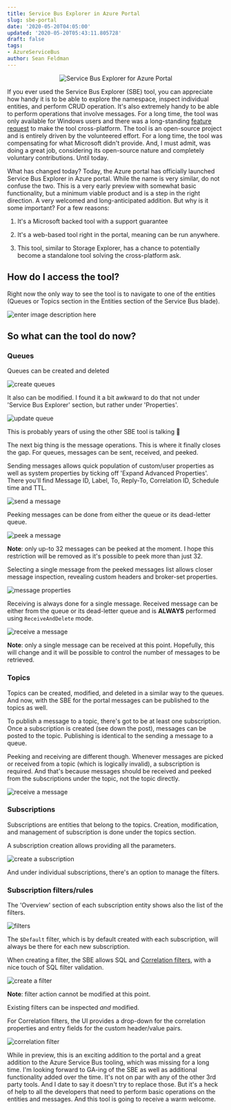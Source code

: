 ```yaml
---
title: Service Bus Explorer in Azure Portal
slug: sbe-portal
date: '2020-05-20T04:05:00'
updated: '2020-05-20T05:43:11.805728'
draft: false
tags:
- AzureServiceBus
author: Sean Feldman
---
```

<center>

![Service Bus Explorer for Azure Portal][1]

</center>

If you ever used the Service Bus Explorer (SBE) tool, you can appreciate how handy it is to be able to explore the namespace, inspect individual entities, and perform CRUD operation. It's also extremely handy to be able to perform operations that involve messages. For a long time, the tool was only available for Windows users and there was a long-standing [feature request][2] to make the tool cross-platform. The tool is an open-source project and is entirely driven by the volunteered effort. For a long time, the tool was compensating for what Microsoft didn't provide. And, I must admit, was doing a great job, considering its open-source nature and completely voluntary contributions. Until today.

What has changed today? Today, the Azure portal has officially launched Service Bus Explorer in Azure portal. While the name is very similar, do not confuse the two. This is a very early preview with somewhat basic functionality, but a minimum viable product and is a step in the right direction. A very welcomed and long-anticipated addition. But why is it some important? For a few reasons:

 1. It's a Microsoft backed tool with a support guarantee
 2. It's a web-based tool right in the portal, meaning can be run anywhere.
 3. This tool, similar to Storage Explorer, has a chance to potentially become a standalone tool solving the cross-platform ask.

## How do I access the tool?

Right now the only way to see the tool is to navigate to one of the entities (Queues or Topics section in the Entities section of the Service Bus blade).

![enter image description here][3]

## So what can the tool do now?

### Queues

Queues can be created and deleted

![create queues][4]

It also can be modified. I found it a bit awkward to do that not under 'Service Bus Explorer' section, but rather under 'Properties'.

![update queue][5]

This is probably years of using the other SBE tool is talking 🙂

The next big thing is the message operations. This is where it finally closes the gap. For queues, messages can be sent, received, and peeked.

Sending messages allows quick population of custom/user properties as well as system properties by ticking off 'Expand Advanced Properties'. There you'll find Message ID, Label, To, Reply-To, Correlation ID, Schedule time and TTL. 
![send a message][6]

Peeking messages can be done from either the queue or its dead-letter queue.

![peek a message][7]

**Note**: only up-to 32 messages can be peeked at the moment. I hope this restriction will be removed as it's possible to peek more than just 32.

Selecting a single message from the peeked messages list allows closer message inspection, revealing custom headers and broker-set properties.

![message properties][8]

Receiving is always done for a single message. Received message can be either from the queue or its dead-letter queue and is **ALWAYS** performed using `ReceiveAndDelete` mode.

![receive a message][9]

**Note**: only a single message can be received at this point. Hopefully, this will change and it will be possible to control the number of messages to be retrieved.

### Topics

Topics can be created, modified, and deleted in a similar way to the queues. And now, with the SBE for the portal messages can be published to the topics as well.

To publish a message to a topic, there's got to be at least one subscription. Once a subscription is created (see down the post), messages can be posted to the topic. Publishing is identical to the sending a message to a queue.

Peeking and receiving are different though. Whenever messages are picked or received from a topic (which is logically invalid), a subscription is required. And that's because messages should be received and peeked from the subscriptions under the topic, not the topic directly.

![receive a message][10]

### Subscriptions

Subscriptions are entities that belong to the topics. Creation, modification, and management of subscription is done under the topics section.

A subscription creation allows providing all the parameters.

![create a subscription][11]

And under individual subscriptions, there's an option to manage the filters.

### Subscription filters/rules

The 'Overview' section of each subscription entity shows also the list of the filters.

![filters][12]

The `$Default` filter, which is by default created with each subscription, will always be there for each new subscription.

When creating a filter, the SBE allows SQL and [Correlation filters][13], with a nice touch of SQL filter validation.

![create a filter][14]

**Note**: filter action cannot be modified at this point.

Existing filters can be inspected _and_ modified.

For Correlation filters, the UI provides a drop-down for the correlation properties and entry fields for the custom header/value pairs.

![correlation filter][15]

While in preview, this is an exciting addition to the portal and a great addition to the Azure Service Bus tooling, which was missing for a long time. I'm looking forward to GA-ing of the SBE as well as additional functionality added over the time. It's not on par with any of the other 3rd party tools. And I date to say it doesn't try to replace those. But it's a heck of help to all the developers that need to perform basic operations on the entities and messages. And this tool is going to receive a warm welcome.


[1]: https://aspblogs.blob.core.windows.net:443/media/sfeldman/2020/sbe-portal/sbe.png
[2]: https://github.com/paolosalvatori/ServiceBusExplorer/issues/286
[3]: https://aspblogs.blob.core.windows.net:443/media/sfeldman/2020/sbe-portal/entities.png
[4]: https://aspblogs.blob.core.windows.net:443/media/sfeldman/2020/sbe-portal/queue-create.png
[5]: https://aspblogs.blob.core.windows.net:443/media/sfeldman/2020/sbe-portal/queue-update.png
[6]: https://aspblogs.blob.core.windows.net:443/media/sfeldman/2020/sbe-portal/queue-send.png
[7]: https://aspblogs.blob.core.windows.net:443/media/sfeldman/2020/sbe-portal/queue-peek.png
[8]: https://aspblogs.blob.core.windows.net:443/media/sfeldman/2020/sbe-portal/message-properties.png
[9]: https://aspblogs.blob.core.windows.net:443/media/sfeldman/2020/sbe-portal/message-receive.png
[10]: https://aspblogs.blob.core.windows.net:443/media/sfeldman/2020/sbe-portal/subscription-receive.png
[11]: https://aspblogs.blob.core.windows.net:443/media/sfeldman/2020/sbe-portal/subscription-create.png
[12]: https://aspblogs.blob.core.windows.net:443/media/sfeldman/2020/sbe-portal/filters.png
[13]: https://weblogs.asp.net/sfeldman/asb-subs-with-correlation-filters
[14]: https://aspblogs.blob.core.windows.net:443/media/sfeldman/2020/sbe-portal/filter-create.png
[15]: https://aspblogs.blob.core.windows.net:443/media/sfeldman/2020/sbe-portal/filter-correlation.png
